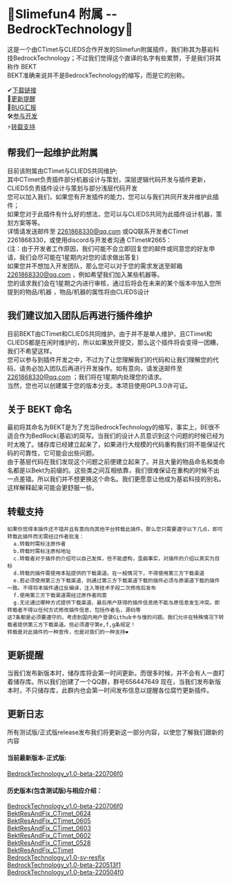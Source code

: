 # 👀Slimefun4 附属 -- BedrockTechnology👀
  这是一个由CTimet与CLIEDS合作开发的Slimefun附属插件，我们称其为基岩科技BedrockTechnology；不过我们觉得这个直译的名字有些累赘，于是我们将其称作 BEKT<br>
  BEKT准确来说并不是BedrockTechnology的缩写，而是它的别称。
  
  ✔[下载链接](https://github.com/CTimet/BedrockTechnology#%E6%9B%B4%E6%96%B0%E6%97%A5%E5%BF%97)<br>
  💬[更新提醒](https://github.com/CTimet/BedrockTechnology#%E6%9B%B4%E6%96%B0%E6%8F%90%E9%86%92)<br>
  🔎[BUG汇报](https://github.com/CTimet/BedrockTechnology/issues)<br>
  🛠[参与开发](https://github.com/CTimet/BedrockTechnology#%E5%B8%AE%E6%88%91%E4%BB%AC%E4%B8%80%E8%B5%B7%E7%BB%B4%E6%8A%A4%E6%AD%A4%E9%99%84%E5%B1%9E)<br>
  ⚡[转载支持](https://github.com/CTimet/BedrockTechnology#%E8%BD%AC%E8%BD%BD%E6%94%AF%E6%8C%81)

## 帮我们一起维护此附属
  目前该附属由CTimet与CLIEDS共同维护;<br>
  其中CTimet负责插件部分机器设计与策划，深层逻辑代码开发与插件更新，CLIEDS负责插件设计与策划与部分浅层代码开发<br>
  您可以加入我们，如果您有开发插件的能力，您可以与我们共同开发并维护此插件；<br>
  如果您对于此插件有什么好的想法，您可以与CLIEDS共同为此插件设计机器，策划方案等等。<br>
  详情请发送邮件至 2261868330@qq.com 或QQ联系开发者CTimet 2261868330，或使用discord与开发者沟通 CTimet#2665：<br>
  (注：由于开发者工作原因，我们可能不会立即回复您的邮件或同意您的好友申请，我们会尽可能在1星期内对您的请求做出答复)<br>
  如果您并不想加入开发团队，那么您可以对于您的需求发送至邮箱 2261868330@qq.com ，例如希望我们加入某些机器等。<br>
  您的请求我们会在1星期之内进行审核，通过后将会在未来的某个版本中加入您所提到的物品/机器 ，物品/机器的属性将由CLIEDS设计<br>

## 我们建议加入团队后再进行插件维护
  目前BEKT由CTimet和CLIEDS共同维护。由于并不是单人维护，且CTimet和CLIEDS都是在闲时维护的，所以如果放开提交，那么这个插件将会变得一团糟，我们不希望这样。<br>
  您可以参与到插件开发之中，不过为了让您理解我们的代码和让我们理解您的代码，请务必加入团队后再进行开发操作。如有意向，请发送邮件至 2261868330@qq.com ；我们将在1星期内处理您的请求。<br>
  当然，您也可以创建属于您的版本分支。本项目使用GPL3.0许可证。<br>

## 关于 BEKT 命名
 最初将其命名为BEKT是为了充当BedrockTechnology的缩写，事实上，BE很不适合作为BedRock(基岩)的简写。当我们的设计人员意识到这个问题的时候已经为时太晚了。储存库已经建立起来了，如果进行大规模的代码重构我们将不能保证代码的可靠性，它可能会出些问题。<br>
  由于基层代码在我们发现这个问题之前便建立起来了。并且大量的物品命名和类命名都是以Bekt为前缀的。这些类之间互相依靠，我们很难保证在重构的时候不出一点差错。所以我们并不想更换这个命名。我们更愿意让他成为基岩科技的别名。这样解释起来可能会更舒服一些。<br>
  
## 转载支持
    如果你觉得本插件还不错并且有意向向其他平台转载此插件。那么您只需要遵守以下几点，即可转载此插件而无需经过作者批准：
      a.转载时需标注原作者
      b.转载时需标注原帖地址
      c.转载者对于插件的介绍可以自己发挥，但不能虚构，歪曲事实，对插件的介绍以真实为目标
      d.转载的插件需使用本贴提供的下载渠道。在一般情况下，不得使用第三方下载渠道
      e.若必须使用第三方下载渠道，则通过第三方下载渠道下载的插件必须与原渠道下载的插件一致。不得将本插件通过反编译，注入等技术手段二次修改后发布
      f.使用第三方下载渠道需经过原作者同意
      g.无论通过哪种方式提供下载渠道，最后用户获得的插件信息绝不能与原信息发生冲突。即转载者不得以任何方式修改插件信息，包括作者名，源码等
    这7条都是必须要遵守的，考虑到国内用户登录Github卡与慢的问题。我们允许在特殊情况下转载者提供第三方下载渠道。但必须遵守第e,f,g条规定！
    转载是对此插件的一种宣传，也是对我们的一种支持❤  
    
## 更新提醒
  当我们发布新版本时，储存库将会第一时间更新。而很多时候，并不会有人一直盯着储存库。所以我们创建了一个QQ群，群号656447649
  现在，当我们发布新版本时，不只储存库，此群内也会第一时间发布信息以提醒各位腐竹更新插件。
  
## 更新日志
  所有测试版/正式版release发布我们将更新这一部分内容，以使您了解我们跟新的内容<br>
  #### 当前最新版本-正式版:
  [BedrockTechnology_v1.0-beta-220706f0](https://github.com/CTimet/BedrockTechnology/releases/tag/BedrockTechnology_v1.0-beta-220706f0)<br>
  
  #### 历史版本(包含测试版)与相应介绍：
  [BedrockTechnology_v1.0-beta-220706f0](https://github.com/CTimet/BedrockTechnology/releases/tag/BedrockTechnology_v1.0-beta-220706f0)<br>
  [BektResAndFix_CTimet_0624](https://github.com/CTimet/BedrockTechnology/releases/tag/BektResAndFix_CTimet_0624)<br>
  [BektResAndFix_CTimet_0605](https://github.com/CTimet/BedrockTechnology/releases/tag/BektResAndFix_CTimet_0605)<br>
  [BektResAndFix_CTimet_0603](https://github.com/CTimet/BedrockTechnology/releases/tag/BektResAndFix_CTimet_0603)<br>
  [BektResAndFix_CTimet_0602](https://github.com/CTimet/BedrockTechnology/releases/tag/BektResAndFix_CTimet_0602)<br>
  [BektResAndFix_CTimet_0528](https://github.com/CTimet/BedrockTechnology/releases/tag/BektResAndFix_CTimet_0528)<br>
  [BektResAndFix_CTimet](https://github.com/CTimet/BedrockTechnology/releases/tag/BektResAndFix_CTimet)<br>
  [BedrockTechnology_v1.0-sv-resfix](https://github.com/CTimet/BedrockTechnology/releases/tag/BedrockTechnology_v1.0-sv-resfix)<br>
  [BedrockTechnology_v1.0-beta-220513f1](https://github.com/CTimet/BedrockTechnology/releases/tag/BedrockTechnology_v1.0-beta-220513f1)<br>
  [BedrockTechnology_v1.0-beta-220504f0](https://github.com/CTimet/BedrockTechnology/releases/tag/BedrockTechnology_v1.0-beta-220504f0)<br>
      

